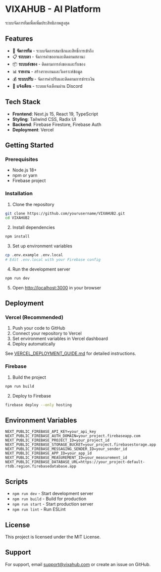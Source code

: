 # VIXAHUB - AI Platform

ระบบจัดการทีมเพื่อเพิ่มประสิทธิภาพสูงสุด

## Features

- 👥 **จัดการทีม** - ระบบจัดการสมาชิกและสิทธิ์การเข้าถึง
- 📋 **ระบบลา** - จัดการคำขอลาและติดตามสถานะ
- 📦 **ระบบส่งของ** - ติดตามการส่งของและรับของ
- 📊 **รายงาน** - สร้างรายงานและวิเคราะห์ข้อมูล
- 💰 **ระบบปรับ** - จัดการค่าปรับและติดตามการชำระเงิน
- 🔔 **แจ้งเตือน** - ระบบแจ้งเตือนผ่าน Discord

## Tech Stack

- **Frontend**: Next.js 15, React 19, TypeScript
- **Styling**: Tailwind CSS, Radix UI
- **Backend**: Firebase Firestore, Firebase Auth
- **Deployment**: Vercel

## Getting Started

### Prerequisites

- Node.js 18+ 
- npm or yarn
- Firebase project

### Installation

1. Clone the repository
```bash
git clone https://github.com/yourusername/VIXAHUB2.git
cd VIXAHUB2
```

2. Install dependencies
```bash
npm install
```

3. Set up environment variables
```bash
cp .env.example .env.local
# Edit .env.local with your Firebase config
```

4. Run the development server
```bash
npm run dev
```

5. Open [http://localhost:3000](http://localhost:3000) in your browser

## Deployment

### Vercel (Recommended)

1. Push your code to GitHub
2. Connect your repository to Vercel
3. Set environment variables in Vercel dashboard
4. Deploy automatically

See [VERCEL_DEPLOYMENT_GUIDE.md](./VERCEL_DEPLOYMENT_GUIDE.md) for detailed instructions.

### Firebase

1. Build the project
```bash
npm run build
```

2. Deploy to Firebase
```bash
firebase deploy --only hosting
```

## Environment Variables

```env
NEXT_PUBLIC_FIREBASE_API_KEY=your_api_key
NEXT_PUBLIC_FIREBASE_AUTH_DOMAIN=your_project.firebaseapp.com
NEXT_PUBLIC_FIREBASE_PROJECT_ID=your_project_id
NEXT_PUBLIC_FIREBASE_STORAGE_BUCKET=your_project.firebasestorage.app
NEXT_PUBLIC_FIREBASE_MESSAGING_SENDER_ID=your_sender_id
NEXT_PUBLIC_FIREBASE_APP_ID=your_app_id
NEXT_PUBLIC_FIREBASE_MEASUREMENT_ID=your_measurement_id
NEXT_PUBLIC_FIREBASE_DATABASE_URL=https://your_project-default-rtdb.region.firebasedatabase.app
```

## Scripts

- `npm run dev` - Start development server
- `npm run build` - Build for production
- `npm run start` - Start production server
- `npm run lint` - Run ESLint

## License

This project is licensed under the MIT License.

## Support

For support, email support@vixahub.com or create an issue on GitHub.


